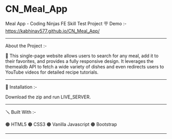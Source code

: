 # CN_Meal_App
Meal App - Coding Ninjas FE Skill Test Project 
🪧 Demo :-  https://kabhinav577.github.io/CN_Meal_App/

----------------------------------------------------------------------------------------------------------------------------------------------------------------------
About the Project :-

🔴 This single-page website allows users to search for any meal, add it to their favorites, and provides a fully responsive design. It leverages the themealdb API to fetch a wide variety of dishes and even redirects users to YouTube videos for detailed recipe tutorials.

----------------------------------------------------------------------------------------------------------------------------------------------------------------------

📐 Installation :-

Download the zip and run LIVE_SERVER.

----------------------------------------------------------------------------------------------------------------------------------------------------------------------

🪛 Built With :-

🟠 HTML5
🟠 CSS3
🟠 Vanilla Javascript
🟠 Bootstrap

----------------------------------------------------------------------------------------------------------------------------------------------------------------------
